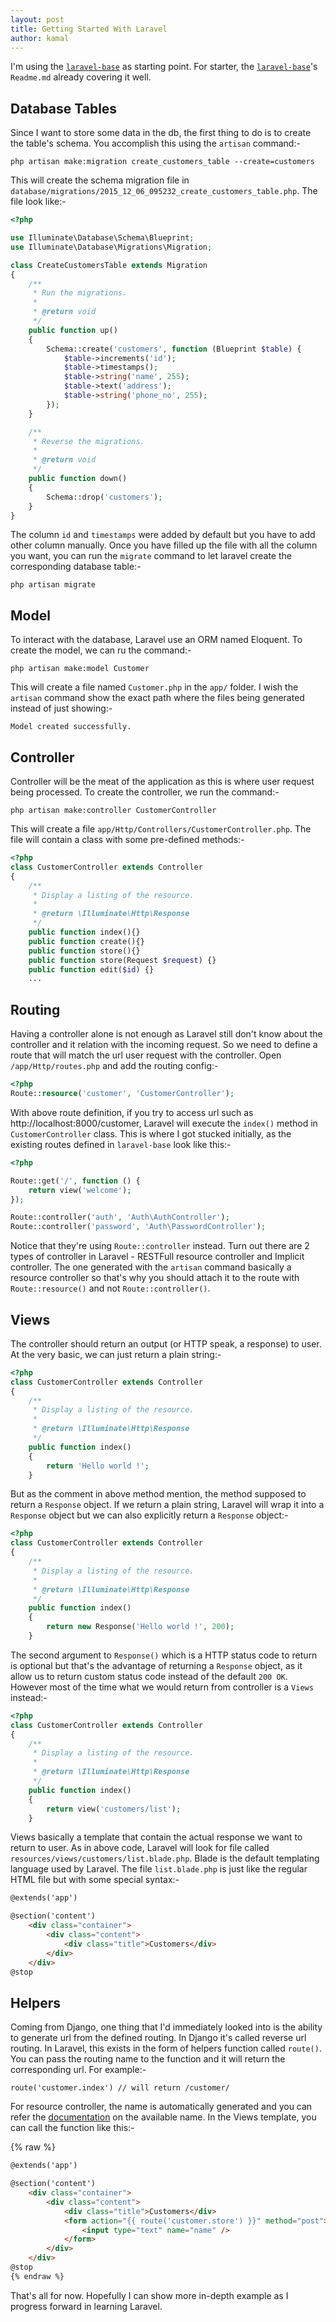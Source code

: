 ```yaml
---
layout: post
title: Getting Started With Laravel
author: kamal
---
```


I'm using the [`laravel-base`][1] as starting point. For starter, the [`laravel-base`][1]'s `Readme.md` already covering it well.

<!--more-->

## Database Tables
Since I want to store some data in the db, the first thing to do is to create the table's schema. You accomplish this using the `artisan` command:-

```
php artisan make:migration create_customers_table --create=customers
```

This will create the schema migration file in `database/migrations/2015_12_06_095232_create_customers_table.php`. The file look like:-

```php
<?php

use Illuminate\Database\Schema\Blueprint;
use Illuminate\Database\Migrations\Migration;

class CreateCustomersTable extends Migration
{
    /**
     * Run the migrations.
     *
     * @return void
     */
    public function up()
    {
        Schema::create('customers', function (Blueprint $table) {
            $table->increments('id');
            $table->timestamps();
            $table->string('name', 255);
            $table->text('address');
            $table->string('phone_no', 255);
        });
    }

    /**
     * Reverse the migrations.
     *
     * @return void
     */
    public function down()
    {
        Schema::drop('customers');
    }
}
```

The column `id` and `timestamps` were added by default but you have to add other column manually. Once you have filled up the file with all the column you want, you can run the `migrate` command to let laravel create the corresponding database table:-

```
php artisan migrate
```

## Model

To interact with the database, Laravel use an ORM named Eloquent. To create the model, we can ru the command:-

```
php artisan make:model Customer
```

This will create a file named `Customer.php` in the `app/` folder. I wish the `artisan` command show the exact path where the files being generated instead of just showing:-

```
Model created successfully.
```

## Controller

Controller will be the meat of the application as this is where user request being processed. To create the controller, we run the command:-

```
php artisan make:controller CustomerController
```

This will create a file `app/Http/Controllers/CustomerController.php`. The file will contain a class with some pre-defined methods:-

```php
<?php
class CustomerController extends Controller
{
    /**
     * Display a listing of the resource.
     *
     * @return \Illuminate\Http\Response
     */
    public function index(){}
    public function create(){}
    public function store(){}
    public function store(Request $request) {}
    public function edit($id) {}
    ...
```

## Routing

Having a controller alone is not enough as Laravel still don't know about the controller and it relation with the incoming request. So we need to define a route that will match the url user request with the controller. Open `/app/Http/routes.php` and add the routing config:-

```php
<?php
Route::resource('customer', 'CustomerController');
```

With above route definition, if you try to access url such as http://localhost:8000/customer, Laravel will execute the `index()` method in `CustomerController` class. This is where I got stucked initially, as the existing routes defined in `laravel-base` look like this:-

```php
<?php

Route::get('/', function () {
    return view('welcome');
});

Route::controller('auth', 'Auth\AuthController');
Route::controller('password', 'Auth\PasswordController');
```

Notice that they're using `Route::controller` instead. Turn out there are 2 types of controller in Laravel - RESTFull resource controller and Implicit controller. The one generated with the `artisan` command basically a resource controller so that's why you should attach it to the route with `Route::resource()` and not `Route::controller()`.

## Views

The controller should return an output (or HTTP speak, a response) to user. At the very basic, we can just return a plain string:-

```php
<?php
class CustomerController extends Controller
{
    /**
     * Display a listing of the resource.
     *
     * @return \Illuminate\Http\Response
     */
    public function index()
    {
        return 'Hello world !';
    }
```

But as the comment in above method mention, the method supposed to return a `Response` object. If we return a plain string, Laravel will wrap it into a `Response` object but we can also explicitly return a `Response` object:-

```php
<?php
class CustomerController extends Controller
{
    /**
     * Display a listing of the resource.
     *
     * @return \Illuminate\Http\Response
     */
    public function index()
    {
        return new Response('Hello world !', 200);
    }
```

The second argument to `Response()` which is a HTTP status code to return is optional but that's the advantage of returning a `Response` object, as it allow us to return custom status code instead of the default `200 OK`. However most of the time what we would return from controller is a `Views` instead:-

```php
<?php
class CustomerController extends Controller
{
    /**
     * Display a listing of the resource.
     *
     * @return \Illuminate\Http\Response
     */
    public function index()
    {
        return view('customers/list');
    }
```

Views basically a template that contain the actual response we want to return to user. As in above code, Laravel will look for file called `resources/views/customers/list.blade.php`. Blade is the default templating language used by Laravel. The file `list.blade.php` is just like the regular HTML file but with some special syntax:-

```html
@extends('app')

@section('content')
    <div class="container">
        <div class="content">
            <div class="title">Customers</div>
        </div>
    </div>
@stop
```

## Helpers

Coming from Django, one thing that I'd immediately looked into is the ability to generate url from the defined routing. In Django it's called reverse url routing. In Laravel, this exists in the form of helpers function called `route()`. You can pass the routing name to the function and it will return the corresponding url. For example:-

```
route('customer.index') // will return /customer/
```

For resource controller, the name is automatically generated and you can refer the [documentation][2] on the available name. In the Views template, you can call the function like this:-

{% raw %}
```html
@extends('app')

@section('content')
    <div class="container">
        <div class="content">
            <div class="title">Customers</div>
            <form action="{{ route('customer.store') }}" method="post">
                <input type="text" name="name" />
            </form>
        </div>
    </div>
@stop
{% endraw %}
```

That's all for now. Hopefully I can show more in-depth example as I progress forward in learning Laravel.

[1]:https://github.com/zulfajuniadi/laravel-base
[2]:http://laravel.com/docs/5.1/controllers#restful-resource-controllers
